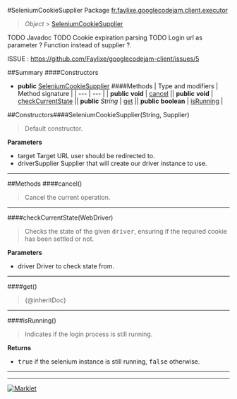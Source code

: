 #SeleniumCookieSupplier
Package [fr.faylixe.googlecodejam.client.executor](README.md)<br>

> *Object* > [SeleniumCookieSupplier](SeleniumCookieSupplier.md)

TODO Javadoc
 TODO Cookie expiration parsing
 TODO Login url as parameter ? Function instead of supplier ?.
 
 ISSUE : https://github.com/Faylixe/googlecodejam-client/issues/5

##Summary
####Constructors
* **public** [SeleniumCookieSupplier](#seleniumcookiesupplierstring-java.util.function.supplier)
####Methods
| Type and modifiers | Method signature |
| --- | --- |
| **public** **void** | [cancel](#cancel) || **public** **void** | [checkCurrentState](#checkcurrentstatewebdriver) || **public** *String* | [get](#get) || **public** **boolean** | [isRunning](#isrunning) |

##Constructors####SeleniumCookieSupplier(String, Supplier)
> Default constructor.

**Parameters**
* target Target URL user should be redirected to.
* driverSupplier Supplier that will create our driver instance to use.

---


##Methods
####cancel()
> Cancel the current operation.

---

####checkCurrentState(WebDriver)
> Checks the state of the given <tt>driver</tt>,
 ensuring if the required cookie has been settled or not.

**Parameters**
* driver Driver to check state from.

---

####get()
> {@inheritDoc}

---

####isRunning()
> Indicates if the login process is still running.

**Returns**
* <tt>true</tt> if the selenium instance is still running, <tt>false</tt> otherwise.

---

---

[![Marklet](https://img.shields.io/badge/Generated%20by-Marklet-green.svg)](https://github.com/Faylixe/marklet)
